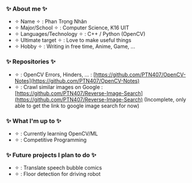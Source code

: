 ### ✨ About me ✨  

+ ✧ Name ✧ : Phan Trọng Nhân
+ ✧ Major/School ✧ : Computer Science, K16 UIT  
+ ✧ Languages/Technology ✧ : C++ / Python (OpenCV)  
+ ✧ Ultimate target ✧ : Love to make useful things
+ ✧ Hobby ✧ : Writing in free time, Anime, Game, ...

### ✨ Repositories ✨  

+ ✧ : OpenCV Errors, Hinders, ... : [https://github.com/PTN407/OpenCV-Notes](https://github.com/PTN407/OpenCV-Notes)
+ ✧ : Crawl similar images on Google : [https://github.com/PTN407/Reverse-Image-Search](https://github.com/PTN407/Reverse-Image-Search) (Incomplete, only able to get the link to google image search for now)

### ✨ What I'm up to ✨ 
  
+ ✧ : Currently learning OpenCV/ML
+ ✧ : Competitive Programming
  
### ✨ Future projects I plan to do ✨ 
  
+ ✧ : Translate speech bubble comics 
+ ✧ : Floor detection for driving robot

